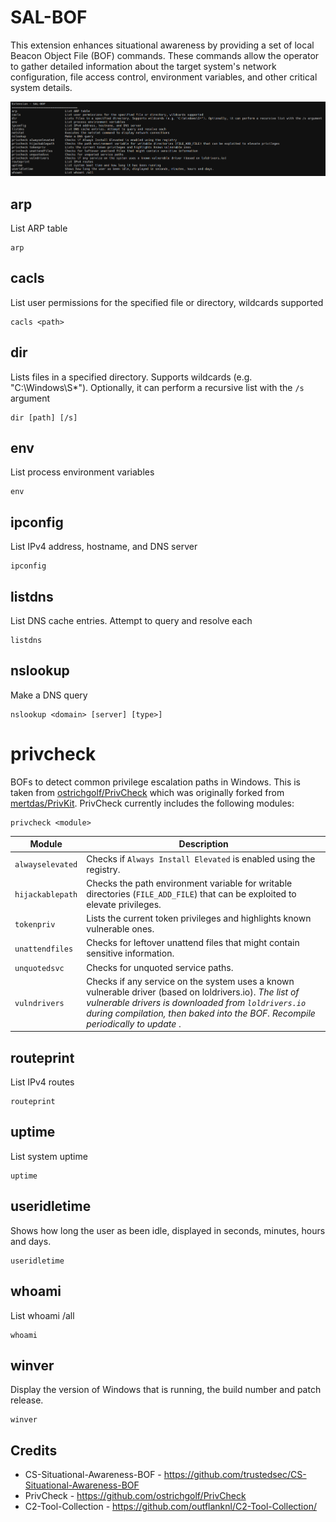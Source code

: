 # SAL-BOF

This extension enhances situational awareness by providing a set of local Beacon Object File (BOF) commands. These commands allow the operator to gather detailed information about the target system's network configuration, file access control, environment variables, and other critical system details.

![](_img/01.png)

## arp

List ARP table

```
arp
```

## cacls

List user permissions for the specified file or directory, wildcards supported

```
cacls <path>
```

## dir

Lists files in a specified directory. Supports wildcards (e.g. "C:\Windows\S*"). Optionally, it can perform a recursive list with the `/s` argument

```
dir [path] [/s]
```

## env

List process environment variables

```
env
```

## ipconfig

List IPv4 address, hostname, and DNS server

```
ipconfig
```

## listdns

List DNS cache entries. Attempt to query and resolve each

```
listdns
```

## nslookup

Make a DNS query

```
nslookup <domain> [server] [type>]
```

# privcheck

BOFs to detect common privilege escalation paths in Windows. This is taken from [ostrichgolf/PrivCheck](https://github.com/ostrichgolf/PrivCheck) which was originally forked from [mertdas/PrivKit](https://github.com/mertdas/PrivKit). PrivCheck currently includes the following modules:

```
privcheck <module>
```

| Module           | Description                                                  |
| ---------------- | ------------------------------------------------------------ |
| `alwayselevated` | Checks if `Always Install Elevated` is enabled using the registry. |
| `hijackablepath` | Checks the path environment variable for writable directories (`FILE_ADD_FILE`) that can be exploited to elevate privileges. |
| `tokenpriv`      | Lists the current token privileges and highlights known vulnerable ones. |
| `unattendfiles`  | Checks for leftover unattend files that might contain sensitive information. |
| `unquotedsvc`    | Checks for unquoted service paths.                           |
| `vulndrivers`    | Checks if any service on the system uses a known vulnerable driver (based on loldrivers.io).  *The list of vulnerable drivers is downloaded from `loldrivers.io` during compilation, then baked into the BOF. Recompile periodically to update* . |



## routeprint

List IPv4 routes

```
routeprint
``` 

## uptime

List system uptime

```
uptime
```

## useridletime

Shows how long the user as been idle, displayed in seconds, minutes, hours and days.

```
useridletime
```

## whoami

List whoami /all

```
whoami
```

## winver

Display the version of Windows that is running, the build number and patch release.

```
winver
```



## Credits
* CS-Situational-Awareness-BOF - https://github.com/trustedsec/CS-Situational-Awareness-BOF
* PrivCheck - https://github.com/ostrichgolf/PrivCheck
* C2-Tool-Collection - https://github.com/outflanknl/C2-Tool-Collection/
